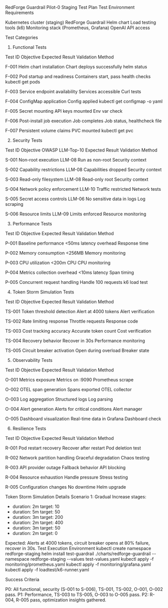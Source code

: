 RedForge Guardrail Pilot-0 Staging Test Plan
Test Environment Requirements

Kubernetes cluster (staging)
RedForge Guardrail Helm chart
Load testing tools (k6)
Monitoring stack (Prometheus, Grafana)
OpenAI API access

Test Categories
1. Functional Tests



Test ID
Objective
Expected Result
Validation Method



F-001
Helm chart installation
Chart deploys successfully
helm status


F-002
Pod startup and readiness
Containers start, pass health checks
kubectl get pods


F-003
Service endpoint availability
Services accessible
Curl tests


F-004
ConfigMap application
Config applied
kubectl get configmap -o yaml


F-005
Secret mounting
API keys mounted
Env var check


F-006
Post-install job execution
Job completes
Job status, healthcheck file


F-007
Persistent volume claims
PVC mounted
kubectl get pvc


2. Security Tests



Test ID
Objective
OWASP LLM-Top-10
Expected Result
Validation Method



S-001
Non-root execution
LLM-08
Run as non-root
Security context


S-002
Capability restrictions
LLM-08
Capabilities dropped
Security context


S-003
Read-only filesystem
LLM-08
Read-only root
Security context


S-004
Network policy enforcement
LLM-10
Traffic restricted
Network tests


S-005
Secret access controls
LLM-06
No sensitive data in logs
Log scraping


S-006
Resource limits
LLM-09
Limits enforced
Resource monitoring


3. Performance Tests



Test ID
Objective
Expected Result
Validation Method



P-001
Baseline performance
<50ms latency overhead
Response time


P-002
Memory consumption
<256MB
Memory monitoring


P-003
CPU utilization
<200m CPU
CPU monitoring


P-004
Metrics collection overhead
<10ms latency
Span timing


P-005
Concurrent request handling
Handle 100 requests
k6 load test


4. Token Storm Simulation Tests



Test ID
Objective
Expected Result
Validation Method



TS-001
Token threshold detection
Alert at 4000 tokens
Alert verification


TS-002
Rate limiting response
Throttle requests
Response code


TS-003
Cost tracking accuracy
Accurate token count
Cost verification


TS-004
Recovery behavior
Recover in 30s
Performance monitoring


TS-005
Circuit breaker activation
Open during overload
Breaker state


5. Observability Tests



Test ID
Objective
Expected Result
Validation Method



O-001
Metrics exposure
Metrics on :9090
Prometheus scrape


O-002
OTEL span generation
Spans exported
OTEL collector


O-003
Log aggregation
Structured logs
Log parsing


O-004
Alert generation
Alerts for critical conditions
Alert manager


O-005
Dashboard visualization
Real-time data in Grafana
Dashboard check


6. Resilience Tests



Test ID
Objective
Expected Result
Validation Method



R-001
Pod restart recovery
Recover after restart
Pod deletion test


R-002
Network partition handling
Graceful degradation
Chaos testing


R-003
API provider outage
Fallback behavior
API blocking


R-004
Resource exhaustion
Handle pressure
Stress testing


R-005
Configuration changes
No downtime
Helm upgrade


Token Storm Simulation Details
Scenario 1: Gradual Increase
stages:
  - duration: 2m
    target: 10
  - duration: 5m
    target: 50
  - duration: 3m
    target: 200
  - duration: 2m
    target: 400
  - duration: 3m
    target: 50
  - duration: 2m
    target: 0

Expected: Alerts at 4000 tokens, circuit breaker opens at 80% failure, recover in 30s.
Test Execution Environment
kubectl create namespace redforge-staging
helm install test-guardrail ./charts/redforge-guardrail --namespace redforge-staging --values test-values.yaml
kubectl apply -f monitoring/prometheus.yaml
kubectl apply -f monitoring/grafana.yaml
kubectl apply -f loadtest/k6-runner.yaml

Success Criteria

P0: All functional, security (S-001 to S-006), TS-001, TS-002, O-001, O-002 pass.
P1: Performance, TS-003 to TS-005, O-003 to O-005 pass.
P2: R-004, R-005 pass, optimization insights gathered.
